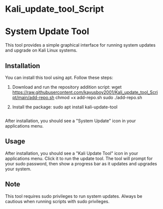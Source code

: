 # Kali_update_tool_Script

# System Update Tool

This tool provides a simple graphical interface for running system updates and upgrade on Kali Linux systems.

## Installation

You can install this tool using apt. Follow these steps:

1. Download and run the repository addition script:
   	wget https://raw.githubusercontent.com/kayusboy2001/Kali_update_tool_Script/main/add-repo.sh
 	chmod +x add-repo.sh
	sudo ./add-repo.sh

2. Install the package:
	sudo apt install kali-update-tool
   ```

After installation, you should see a "System Update" icon in your applications menu.

## Usage

After installation, you should see a "Kali Update Tool" icon in your applications menu. Click it to run the update tool.
The tool will prompt for your sudo password, then show a progress bar as it updates and upgrades your system.

## Note

This tool requires sudo privileges to run system updates. Always be cautious when running scripts with sudo privileges.
